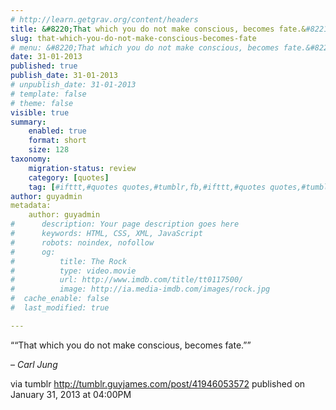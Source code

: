 ```yaml
---
# http://learn.getgrav.org/content/headers
title: &#8220;That which you do not make conscious, becomes fate.&#8221;
slug: that-which-you-do-not-make-conscious-becomes-fate
# menu: &#8220;That which you do not make conscious, becomes fate.&#8221;
date: 31-01-2013
published: true
publish_date: 31-01-2013
# unpublish_date: 31-01-2013
# template: false
# theme: false
visible: true
summary:
    enabled: true
    format: short
    size: 128
taxonomy:
    migration-status: review
    category: [quotes]
    tag: [#ifttt,#quotes quotes,#tumblr,fb,#ifttt,#quotes quotes,#tumblr,fb]
author: guyadmin
metadata:
    author: guyadmin
#      description: Your page description goes here
#      keywords: HTML, CSS, XML, JavaScript
#      robots: noindex, nofollow
#      og:
#          title: The Rock
#          type: video.movie
#          url: http://www.imdb.com/title/tt0117500/
#          image: http://ia.media-imdb.com/images/rock.jpg
#  cache_enable: false
#  last_modified: true

---
```


““That which you do not make conscious, becomes fate.””

 – *Carl Jung*

via tumblr http://tumblr.guyjames.com/post/41946053572 published on January 31, 2013 at 04:00PM